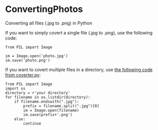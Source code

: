 # ConvertingPhotos
Converting all files (.jpg to .png) in Python

If you want to simply covert a single file (.jpg to .png), use the following code:

```
from PIL import Image

im = Image.open('photo.jpg')
im.save('photo.png')
```

If you want to covert multiple files in a directory, use [the following code from coverter.py](https://github.com/elibooklover/ConvertingPhotos/blob/master/converter.py):

```
from PIL import Image
import os
directory = r'your directory'
for filename in os.listdir(directory):
    if filename.endswith(".jpg"):
        prefix = filename.split(".jpg")[0]
        im = Image.open(filename)
        im.save(prefix+'.png')
    else:
        continue
```
